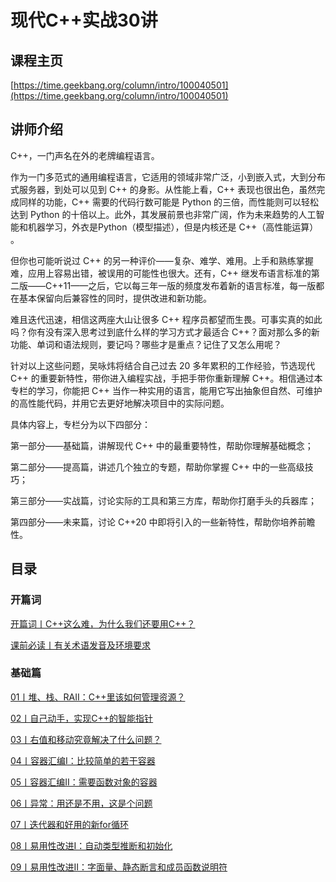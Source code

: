 # 现代C++实战30讲

## 课程主页

[https://time.geekbang.org/column/intro/100040501](https://time.geekbang.org/column/intro/100040501)

## 讲师介绍

C++，一门声名在外的老牌编程语言。

作为一门多范式的通用编程语言，它适用的领域非常广泛，小到嵌入式，大到分布式服务器，到处可以见到 C++ 的身影。从性能上看，C++ 表现也很出色，虽然完成同样的功能，C++ 需要的代码行数可能是 Python 的三倍，而性能则可以轻松达到 Python 的十倍以上。此外，其发展前景也非常广阔，作为未来趋势的人工智能和机器学习，外衣是Python（模型描述），但是内核还是 C++（高性能运算） 。

但你也可能听说过 C++ 的另一种评价——复杂、难学、难用。上手和熟练掌握难，应用上容易出错，被误用的可能性也很大。还有，C++ 继发布语言标准的第二版——C++11——之后，它以每三年一版的频度发布着新的语言标准，每一版都在基本保留向后兼容性的同时，提供改进和新功能。

难且迭代迅速，相信这两座大山让很多 C++ 程序员都望而生畏。可事实真的如此吗？你有没有深入思考过到底什么样的学习方式才最适合 C++？面对那么多的新功能、单词和语法规则，要记吗？哪些才是重点？记住了又怎么用呢？

针对以上这些问题，吴咏炜将结合自己过去 20 多年累积的工作经验，节选现代 C++ 的重要新特性，带你进入编程实战，手把手带你重新理解 C++。相信通过本专栏的学习，你能把 C++ 当作一种实用的语言，能用它写出抽象但自然、可维护的高性能代码，并用它去更好地解决项目中的实际问题。

具体内容上，专栏分为以下四部分：

第一部分——基础篇，讲解现代 C++ 中的最重要特性，帮助你理解基础概念；

第二部分——提高篇，讲述几个独立的专题，帮助你掌握 C++ 中的一些高级技巧；

第三部分——实战篇，讨论实际的工具和第三方库，帮助你打磨手头的兵器库；

第四部分——未来篇，讨论 C++20 中即将引入的一些新特性，帮助你培养前瞻性。

## 目录

### 开篇词

[开篇词丨C++这么难，为什么我们还要用C++？](/notes/CPP/现代CPP实战30讲/课前必读/CPP这么难，为什么我们还要用CPP？)

[课前必读丨有关术语发音及环境要求](/notes/CPP/现代CPP实战30讲/课前必读/有关术语发音及环境要求)

### 基础篇

[01丨堆、栈、RAII：C++里该如何管理资源？](/notes/CPP/现代CPP实战30讲/基础篇/堆、栈、RAII：CPP里该如何管理资源？)

[02丨自己动手，实现C++的智能指针](/notes/CPP/现代CPP实战30讲/基础篇/自己动手，实现CPP的智能指针)

[03丨右值和移动究竟解决了什么问题？](/notes/CPP/现代CPP实战30讲/基础篇/右值和移动究竟解决了什么问题？)

[04丨容器汇编I：比较简单的若干容器](/notes/CPP/现代CPP实战30讲/基础篇/容器汇编I：比较简单的若干容器)

[05丨容器汇编II：需要函数对象的容器](/notes/CPP/现代CPP实战30讲/基础篇/容器汇编II：需要函数对象的容器)

[06丨异常：用还是不用，这是个问题](/notes/CPP/现代CPP实战30讲/基础篇/异常：用还是不用，这是个问题)

[07丨迭代器和好用的新for循环](/notes/CPP/现代CPP实战30讲/基础篇/迭代器和好用的新for循环)

[08丨易用性改进I：自动类型推断和初始化](/notes/CPP/现代CPP实战30讲/基础篇/易用性改进I：自动类型推断和初始化)

[09丨易用性改进II：字面量、静态断言和成员函数说明符](/notes/CPP/现代CPP实战30讲/基础篇/易用性改进II：字面量、静态断言和成员函数说明符)
